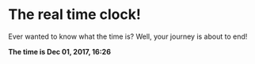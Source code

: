 # The real time clock!

Ever wanted to know what the time is? Well, your journey is about to end!

**The time is Dec 01, 2017, 16:26**